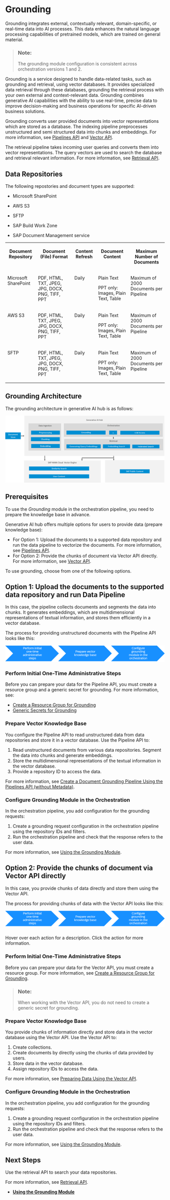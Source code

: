 <!-- copy854f2b3c967f43779e3ad795ec5b4132 -->

# Grounding

Grounding integrates external, contextually relevant, domain-specific, or real-time data into AI processes. This data enhances the natural language processing capabilities of pretrained models, which are trained on general material.

> ### Note:  
> The grounding module configuration is consistent across orchestration versions 1 and 2.

Grounding is a service designed to handle data-related tasks, such as grounding and retrieval, using vector databases. It provides specialized data retrieval through these databases, grounding the retrieval process with your own external and context-relevant data. Grounding combines generative AI capabilities with the ability to use real-time, precise data to improve decision-making and business operations for specific AI-driven business solutions.

Grounding converts user provided documents into vector representations which are stored as a database. The indexing pipeline preprocesses unstructured and semi structured data into chunks and embeddings. For more information, see [Pipelines API](pipelines-api-d8cc0e3.md) and [Vector API](vector-api-08e3d00.md).

The retrieval pipeline takes incoming user queries and converts them into vector representations. The query vectors are used to search the database and retrieval relevant information. For more information, see [Retrieval API](retrieval-api-281e8cf.md).



<a name="copy854f2b3c967f43779e3ad795ec5b4132__section_efy_n2s_dgc"/>

## Data Repositories

The following repostories and document types are supported:

-   Microsoft SharePoint

-   AWS S3

-   SFTP

-   SAP Build Work Zone

-   SAP Document Management service



<table>
<tr>
<th valign="top">

Document Repository

</th>
<th valign="top">

Document \(File\) Format

</th>
<th valign="top">

Content Refresh

</th>
<th valign="top">

Document Content

</th>
<th valign="top">

Maximum Number of Documents

</th>
</tr>
<tr>
<td valign="top">

Microsoft SharePoint

</td>
<td valign="top">

PDF, HTML, TXT, JPEG, JPG, DOCX, PNG, TIFF, PPT

</td>
<td valign="top">

Daily

</td>
<td valign="top">

Plain Text

PPT only: Images, Plain Text, Table

</td>
<td valign="top">

Maximum of 2000 Documents per Pipeline

</td>
</tr>
<tr>
<td valign="top">

AWS S3

</td>
<td valign="top">

PDF, HTML, TXT, JPEG, JPG, DOCX, PNG, TIFF, PPT

</td>
<td valign="top">

Daily

</td>
<td valign="top">

Plain Text

PPT only: Images, Plain Text, Table

</td>
<td valign="top">

Maximum of 2000 Documents per Pipeline

</td>
</tr>
<tr>
<td valign="top">

SFTP

</td>
<td valign="top">

PDF, HTML, TXT, JPEG, JPG, DOCX, PNG, TIFF, PPT

</td>
<td valign="top">

Daily

</td>
<td valign="top">

Plain Text

PPT only: Images, Plain Text, Table

</td>
<td valign="top">

Maximum of 2000 Documents per Pipeline

</td>
</tr>
</table>



<a name="copy854f2b3c967f43779e3ad795ec5b4132__section_dhc_s2s_dgc"/>

## Grounding Architecture

The grounding architecture in generative AI hub is as follows:

![](images/grounding_e89c744.png)



<a name="copy854f2b3c967f43779e3ad795ec5b4132__section_jqm_flh_12c"/>

## Prerequisites

To use the *Grounding* module in the orchestration pipeline, you need to prepare the knowledge base in advance.

Generative AI hub offers multiple options for users to provide data \(prepare knowledge base\):

-   For Option 1: Upload the documents to a supported data repository and run the data pipeline to vectorize the documents. For more information, see [Pipelines API](pipelines-api-d8cc0e3.md).
-   For Option 2: Provide the chunks of document via Vector API directly. For more information, see [Vector API](vector-api-08e3d00.md).

To use grounding, choose from one of the following options.



<a name="copy854f2b3c967f43779e3ad795ec5b4132__section_m5z_hlh_12c"/>

## Option 1: Upload the documents to the supported data repository and run Data Pipeline

In this case, the pipeline collects documents and segments the data into chunks. It generates embeddings, which are multidimensional representations of textual information, and stores them efficiently in a vector database.

The process for providing unstructured documents with the Pipeline API looks like this:

![](images/Initial_One-Time_Administrative_Steps_017554a.png)



### Perform Initial One-Time Administrative Steps

Before you can prepare your data for the Pipeline API, you must create a resource group and a generic secret for grounding. For more information, see:

-   [Create a Resource Group for Grounding](create-a-resource-group-for-grounding-e32efa5.md)
-   [Generic Secrets for Grounding](generic-secrets-for-grounding-e1a201c.md)



### Prepare Vector Knowledge Base

You configure the Pipeline API to read unstructured data from data repositories and store it in a vector database. Use the Pipeline API to:

1.  Read unstructured documents from various data repositories. Segment the data into chunks and generate embeddings.
2.  Store the multidimensional representations of the textual information in the vector database.
3.  Provide a repository ID to access the data.

For more information, see [Create a Document Grounding Pipeline Using the Pipelines API \(without Metadata\)](create-a-document-grounding-pipeline-using-the-pipelines-api-without-metadata-ff73612.md).



### Configure Grounding Module in the Orchestration

In the orchestration pipeline, you add configuration for the grounding requests:

1.  Create a grounding request configuration in the orchestration pipeline using the repository IDs and filters.
2.  Run the orchestration pipeline and check that the response refers to the user data.

For more information, see [Using the Grounding Module](using-the-grounding-module-e1c4dd1.md).



<a name="copy854f2b3c967f43779e3ad795ec5b4132__section_gzf_jlh_12c"/>

## Option 2: Provide the chunks of document via Vector API directly

In this case, you provide chunks of data directly and store them using the Vector API.

The process for providing chunks of data with the Vector API looks like this:

![](images/Initial_One-Time_Administrative_Steps_017554a.png)



### 

Hover over each action for a description. Click the action for more information.



### Perform Initial One-Time Administrative Steps

Before you can prepare your data for the Vector API, you must create a resource group. For more information, see [Create a Resource Group for Grounding](create-a-resource-group-for-grounding-e32efa5.md).

> ### Note:  
> When working with the Vector API, you do not need to create a generic secret for grounding.



### Prepare Vector Knowledge Base

You provide chunks of information directly and store data in the vector database using the Vector API. Use the Vector API to:

1.  Create collections.
2.  Create documents by directly using the chunks of data provided by users.
3.  Store data in the vector database.
4.  Assign repository IDs to access the data.

For more information, see [Preparing Data Using the Vector API](preparing-data-using-the-vector-api-2a9f149.md).



### Configure Grounding Module in the Orchestration

In the orchestration pipeline, you add configuration for the grounding requests:

1.  Create a grounding request configuration in the orchestration pipeline using the repository IDs and filters.
2.  Run the orchestration pipeline and check that the response refers to the user data.

For more information, see [Using the Grounding Module](using-the-grounding-module-e1c4dd1.md).



<a name="copy854f2b3c967f43779e3ad795ec5b4132__section_wby_jrw_c2c"/>

## Next Steps

Use the retrieval API to search your data repositories.

For more information, see [Retrieval API](retrieval-api-281e8cf.md).

-   **[Using the Grounding Module](using-the-grounding-module-1a9d3fe.md "")**  


